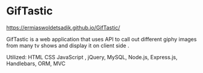 # GifTastic
https://ermiaswoldetsadik.github.io/GifTastic/

GifTastic is a web application that uses API to call out different giphy images from many tv shows and display it on client side .

Utilized:
HTML
CSS
JavaScript
, jQuery, MySQL, Node.js, Express.js, Handlebars, ORM, MVC